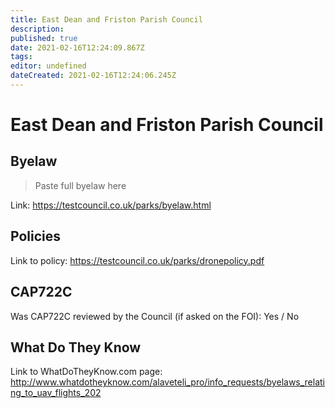 ```yaml
---
title: East Dean and Friston Parish Council
description: 
published: true
date: 2021-02-16T12:24:09.867Z
tags: 
editor: undefined
dateCreated: 2021-02-16T12:24:06.245Z
---
```


# East Dean and Friston Parish Council


## Byelaw
> Paste full byelaw here

Link:
https://testcouncil.co.uk/parks/byelaw.html

## Policies
Link to policy:
https://testcouncil.co.uk/parks/dronepolicy.pdf

## CAP722C

Was CAP722C reviewed by the Council (if asked on the FOI): Yes / No

## What Do They Know

Link to WhatDoTheyKnow.com page:
http://www.whatdotheyknow.com/alaveteli_pro/info_requests/byelaws_relating_to_uav_flights_202

